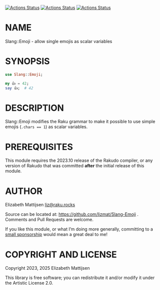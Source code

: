 [![Actions Status](https://github.com/lizmat/Slang-Emoji/actions/workflows/linux.yml/badge.svg)](https://github.com/lizmat/Slang-Emoji/actions) [![Actions Status](https://github.com/lizmat/Slang-Emoji/actions/workflows/macos.yml/badge.svg)](https://github.com/lizmat/Slang-Emoji/actions) [![Actions Status](https://github.com/lizmat/Slang-Emoji/actions/workflows/windows.yml/badge.svg)](https://github.com/lizmat/Slang-Emoji/actions)

NAME
====

Slang::Emoji - allow single emojis as scalar variables

SYNOPSIS
========

```raku
use Slang::Emoji;

my 👍 = 42;
say 👍;  # 42
```

DESCRIPTION
===========

Slang::Emoji modifies the Raku grammar to make it possible to use simple emojis (`.chars == 1`) as scalar variables.

PREREQUISITES
=============

This module requires the 2023.10 release of the Rakudo compiler, or any version of Rakudo that was committed **after** the initial release of this module.

AUTHOR
======

Elizabeth Mattijsen <liz@raku.rocks>

Source can be located at: https://github.com/lizmat/Slang-Emoji . Comments and Pull Requests are welcome.

If you like this module, or what I’m doing more generally, committing to a [small sponsorship](https://github.com/sponsors/lizmat/) would mean a great deal to me!

COPYRIGHT AND LICENSE
=====================

Copyright 2023, 2025 Elizabeth Mattijsen

This library is free software; you can redistribute it and/or modify it under the Artistic License 2.0.

